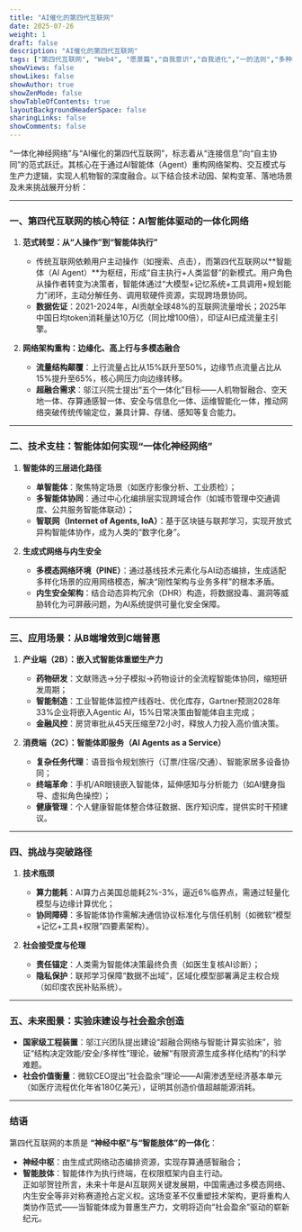 ```yaml
---
title: "AI催化的第四代互联网"
date: 2025-07-26
weight: 1
draft: false
description: "AI催化的第四代互联网"
tags: ["第四代互联网", "Web4", "愿景篇","自我意识","自我进化","一的法则","多种模态","模块集成","仿生架构"]
showViews: false
showLikes: false
showAuthor: true
showZenMode: false
showTableOfContents: true
layoutBackgroundHeaderSpace: false
sharingLinks: false
showComments: false
---
```




“一体化神经网络”与“AI催化的第四代互联网”，标志着从“连接信息”向“自主协同”的范式跃迁。其核心在于通过AI智能体（Agent）重构网络架构、交互模式与生产力逻辑，实现人机物智的深度融合。以下结合技术动因、架构变革、落地场景及未来挑战展开分析：

---

### 一、**第四代互联网的核心特征：AI智能体驱动的一体化网络**
1. **范式转型：从“人操作”到“智能体执行”**  
   - 传统互联网依赖用户主动操作（如搜索、点击），而第四代互联网以**智能体（AI Agent）**为枢纽，形成“自主执行+人类监督”的新模式。用户角色从操作者转变为决策者，智能体通过“大模型+记忆系统+工具调用+规划能力”闭环，主动分解任务、调用软硬件资源，实现跨场景协同。
   - **数据佐证**：2021-2024年，AI贡献全球48%的互联网流量增长；2025年中国日均token消耗量达10万亿（同比增100倍），印证AI已成流量主引擎。

2. **网络架构重构：边缘化、高上行与多模态融合**  
   - **流量结构颠覆**：上行流量占比从15%跃升至50%，边缘节点流量占比从15%提升至65%，核心网压力向边缘转移。
   - **超融合需求**：邬江兴院士提出“五个一体化”目标——人机物智融合、空天地一体、存算通感智一体、安全与信息化一体、运维智能化一体，推动网络突破传统传输定位，兼具计算、存储、感知等复合能力。

---

### 二、**技术支柱：智能体如何实现“一体化神经网络”**
1. **智能体的三层进化路径**  
   - **单智能体**：聚焦特定场景（如医疗影像分析、工业质检）；  
   - **多智能体协同**：通过中心化编排层实现跨域合作（如城市管理中交通调度、公共服务智能体联动）；  
   - **智联网（Internet of Agents, IoA）**：基于区块链与联邦学习，实现开放式异构智能体协作，成为人类的“数字化身”。

2. **生成式网络与内生安全**  
   - **多模态网络环境（PINE）**：通过基线技术元素化与AI动态编排，生成适配多样化场景的应用网络模态，解决“刚性架构与业务多样”的根本矛盾。  
   - **内生安全架构**：结合动态异构冗余（DHR）构造，将数据投毒、漏洞等威胁转化为可屏蔽问题，为AI系统提供可量化安全保障。

---

### 三、**应用场景：从B端增效到C端普惠**
1. **产业端（2B）：嵌入式智能体重塑生产力**  
   - **药物研发**：文献筛选→分子模拟→药物设计的全流程智能体协同，缩短研发周期；  
   - **智能制造**：工业智能体监控产线吞吐、优化库存，Gartner预测2028年33%企业将嵌入Agentic AI，15%日常决策由智能体自主完成；  
   - **金融风控**：房贷审批从45天压缩至72小时，释放人力投入高价值决策。

2. **消费端（2C）：智能体即服务（AI Agents as a Service）**  
   - **复杂任务代理**：语音指令规划旅行（订票/住宿/交通）、智能家居多设备协同；  
   - **终端革命**：手机/AR眼镜嵌入智能体，延伸感知与分析能力（如AI健身指导、虚拟角色操控）；  
   - **健康管理**：个人健康智能体整合体征数据、医疗知识库，提供实时干预建议。

---

### 四、**挑战与突破路径**
1. **技术瓶颈**  
   - **算力能耗**：AI算力占美国总能耗2%-3%，逼近6%临界点，需通过轻量化模型与边缘计算优化；  
   - **协同障碍**：多智能体协作需解决通信协议标准化与信任机制（如微软“模型+记忆+工具+权限”四要素架构）。

2. **社会接受度与伦理**  
   - **责任锚定**：人类需为智能体决策最终负责（如医生复核AI诊断）；  
   - **隐私保护**：联邦学习保障“数据不出域”，区域化模型部署满足主权合规（如印度农民补贴系统）。

---

### 五、**未来图景：实验床建设与社会盈余创造**
- **国家级工程装置**：邬江兴团队提出建设“超融合网络与智能计算实验床”，验证“结构决定效能/安全/多样性”理论，破解“有限资源生成多样化结构”的科学难题。  
- **社会价值衡量**：微软CEO提出“社会盈余”理论——AI需渗透至经济基本单元（如医疗流程优化年省180亿美元），证明其创造价值超越能源消耗。

---

### 结语
第四代互联网的本质是 **“神经中枢”与“智能肢体”的一体化**：  
- **神经中枢**：由生成式网络动态编排资源，实现存算通感智融合；  
- **智能肢体**：智能体作为执行终端，在权限框架内自主行动。  
正如邬贺铨所言，未来十年是AI互联网关键发展期，中国需通过多模态网络、内生安全等非对称赛道抢占定义权。这场变革不仅重塑技术架构，更将重构人类协作范式——当智能体成为普惠生产力，文明将迈向“社会盈余”驱动的崭新纪元。